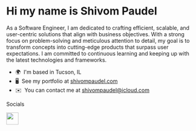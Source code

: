 Hi my name is Shivom Paudel
==============================

As a Software Engineer, I am dedicated to crafting efficient, scalable, and user-centric solutions that align with business objectives. With a strong focus on problem-solving and meticulous attention to detail, my goal is to transform concepts into cutting-edge products that surpass user expectations. I am committed to continuous learning and keeping up with the latest technologies and frameworks.


*   🌍  I'm based in Tucson, IL
*   🖥️  See my portfolio at [shivompaudel.com](https://www.shivompaudel.com/)
*   ✉️  You can contact me at [shivompaudel@icloud.com](mailto:shivompaudel@icloud.com)

Socials

<p align="left"> <a href="https://www.linkedin.com/in/shivom-paudel-309792251/" target="_blank" rel="noreferrer"><img src="https://raw.githubusercontent.com/danielcranney/readme-generator/main/public/icons/socials/linkedin.svg" width="32" height="32" /></a></p>
